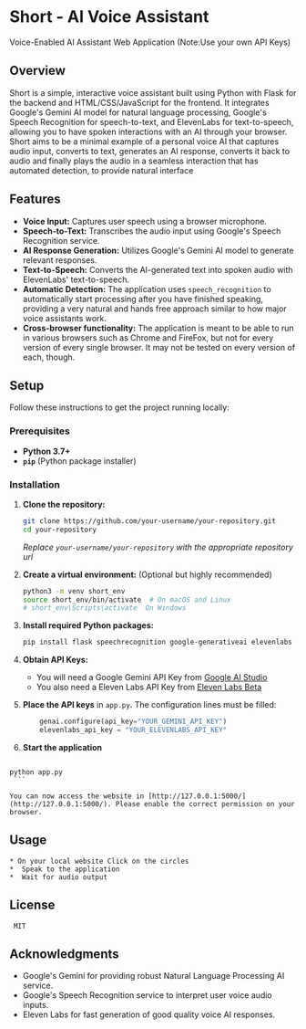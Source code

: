 # Short - AI Voice Assistant
Voice-Enabled AI Assistant Web Application (Note:Use your own API Keys)

## Overview

Short is a simple, interactive voice assistant built using Python with Flask for the backend and HTML/CSS/JavaScript for the frontend. It integrates Google's Gemini AI model for natural language processing, Google's Speech Recognition for speech-to-text, and ElevenLabs for text-to-speech, allowing you to have spoken interactions with an AI through your browser. Short aims to be a minimal example of a personal voice AI that captures audio input, converts to text, generates an AI response, converts it back to audio and finally plays the audio in a seamless interaction that has automated detection, to provide natural interface

## Features

*   **Voice Input:** Captures user speech using a browser microphone.
*   **Speech-to-Text:** Transcribes the audio input using Google's Speech Recognition service.
*   **AI Response Generation:** Utilizes Google's Gemini AI model to generate relevant responses.
*   **Text-to-Speech:** Converts the AI-generated text into spoken audio with ElevenLabs' text-to-speech.
*   **Automatic Detection:** The application uses `speech_recognition` to automatically start processing after you have finished speaking, providing a very natural and hands free approach similar to how major voice assistants work.
*   **Cross-browser functionality:** The application is meant to be able to run in various browsers such as Chrome and FireFox, but not for every version of every single browser. It may not be tested on every version of each, though.

## Setup

Follow these instructions to get the project running locally:

### Prerequisites

*   **Python 3.7+**
*   **`pip`** (Python package installer)

### Installation

1.  **Clone the repository:**

    ```bash
    git clone https://github.com/your-username/your-repository.git
    cd your-repository
    ```
    _Replace `your-username/your-repository` with the appropriate repository url_

2.  **Create a virtual environment:** (Optional but highly recommended)

    ```bash
    python3 -m venv short_env
    source short_env/bin/activate  # On macOS and Linux
    # short_env\Scripts\activate  On Windows
    ```

3.  **Install required Python packages:**

    ```bash
    pip install flask speechrecognition google-generativeai elevenlabs
    ```

4.  **Obtain API Keys:**
    * You will need a Google Gemini API Key from [Google AI Studio](https://makersuite.google.com/)
    * You also need a Eleven Labs API Key from [Eleven Labs Beta](https://beta.elevenlabs.io/)
5. **Place the API keys** in `app.py`. The configuration lines must be filled:

    ```python
        genai.configure(api_key="YOUR_GEMINI_API_KEY")
        elevenlabs_api_key = "YOUR_ELEVENLABS_API_KEY"
    ```
6.   **Start the application**

     ```bash
    python app.py
     ```
    
    You can now access the website in [http://127.0.0.1:5000/](http://127.0.0.1:5000/). Please enable the correct permission on your browser.
 
## Usage
    * On your local website Click on the circles
    *  Speak to the application
    *  Wait for audio output
   
## License
     MIT

## Acknowledgments

* Google's Gemini for providing robust Natural Language Processing AI service.
* Google's Speech Recognition service to interpret user voice audio inputs.
* Eleven Labs for fast generation of good quality voice AI responses.
